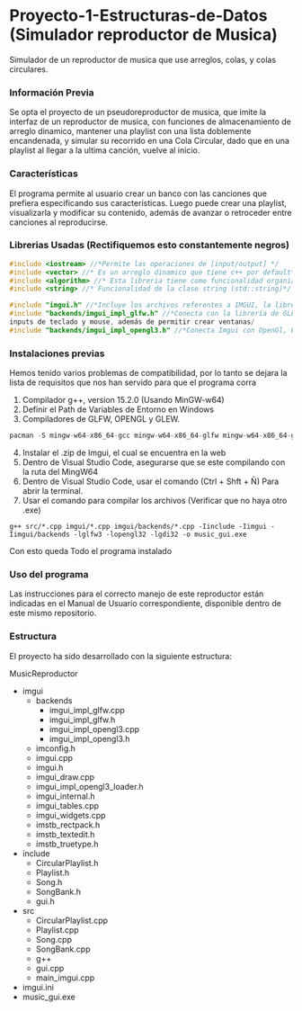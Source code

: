 # Proyecto-1-Estructuras-de-Datos (Simulador reproductor de Musica)
Simulador de un reproductor de musica que use arreglos, colas, y colas circulares.

### Información Previa
Se opta el proyecto de un pseudoreproductor de musica, que imite la interfaz de un reproductor de musica, con funciones de almacenamiento de arreglo dinamico, mantener una playlist con una lista doblemente encandenada, y simular su recorrido en una Cola Circular, dado que en una playlist al llegar a la ultima canción, vuelve al inicio. 

### Características
El programa permite al usuario crear un banco con las canciones que prefiera especificando sus características. Luego puede crear una playlist, visualizarla y modificar su contenido, además de avanzar o retroceder entre canciones al reproducirse.

### Librerias Usadas (Rectifiquemos esto constantemente negros)
``` C++
#include <iostream> //*Permite las operaciones de [input/output] */
#include <vector> //* Es un arreglo dinamico que tiene c++ por default*/
#include <algorithm> //* Esta libreria tiene como funcionalidad organizar arreglos*/
#include <string> //* Funcionalidad de la clase string (std::string)*/

#include "imgui.h" //*Incluye los archivos referentes a IMGUI, la libreria que permite interfaces graficas*/
#include "backends/imgui_impl_glfw.h" //*Conecta con la librería de GLFW, la cual permite la interacción con los distintos
inputs de teclado y mouse, además de permitir crear ventanas/
#include "backends/imgui_impl_opengl3.h" //*Conecta Imgui con OpenGl, Este es el API de los graficos/

```
### Instalaciones previas
Hemos tenido varios problemas de compatibilidad, por lo tanto se dejara la lista de requisitos que nos han servido para que el programa corra

1. Compilador g++, version 15.2.0 (Usando MinGW-w64)
2. Definir el Path de Variables de Entorno en Windows 
3. Compiladores de GLFW, OPENGL y GLEW.

``` C++
pacman -S mingw-w64-x86_64-gcc mingw-w64-x86_64-glfw mingw-w64-x86_64-glew
```

4. Instalar el .zip de Imgui, el cual se encuentra en la web
5. Dentro de Visual Studio Code, asegurarse que se este compilando con la ruta del MingW64
6. Dentro de Visual Studio Code, usar el comando (Ctrl + Shft + Ñ) Para abrir la terminal.
7. Usar el comando para compilar los archivos (Verificar que no haya otro  .exe)
```
g++ src/*.cpp imgui/*.cpp imgui/backends/*.cpp -Iinclude -Iimgui -Iimgui/backends -lglfw3 -lopengl32 -lgdi32 -o music_gui.exe
```
Con esto queda Todo el programa instalado

### Uso del programa
Las instrucciones para el correcto manejo de este reproductor están indicadas en el Manual de Usuario correspondiente, disponible dentro de este mismo repositorio.

### Estructura
El proyecto ha sido desarrollado con la siguiente estructura:

MusicReproductor
* imgui
  * backends
    * imgui_impl_glfw.cpp
    * imgui_impl_glfw.h
    * imgui_impl_opengl3.cpp
    * imgui_impl_opengl3.h
  * imconfig.h
  * imgui.cpp
  * imgui.h
  * imgui_draw.cpp
  * imgui_impl_opengl3_loader.h
  * imgui_internal.h
  * imgui_tables.cpp
  * imgui_widgets.cpp
  * imstb_rectpack.h
  * imstb_textedit.h
  * imstb_truetype.h
* include
  * CircularPlaylist.h
  * Playlist.h
  * Song.h
  * SongBank.h
  * gui.h
* src
  * CircularPlaylist.cpp
  * Playlist.cpp
  * Song.cpp
  * SongBank.cpp
  * g++
  * gui.cpp
  * main_imgui.cpp
* imgui.ini
* music_gui.exe
